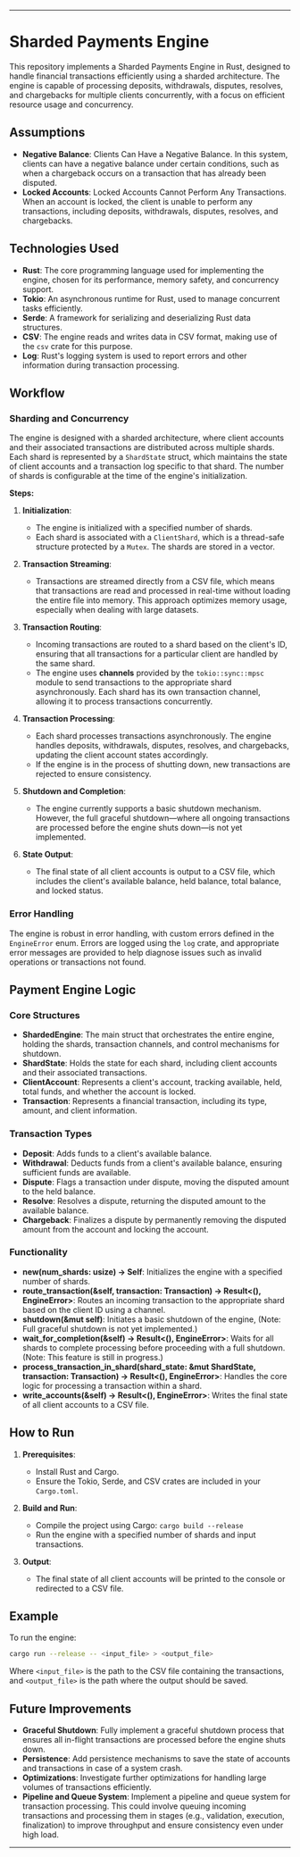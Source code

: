 
---


# Sharded Payments Engine

This repository implements a Sharded Payments Engine in Rust, designed to handle financial transactions efficiently using a sharded architecture. The engine is capable of processing deposits, withdrawals, disputes, resolves, and chargebacks for multiple clients concurrently, with a focus on efficient resource usage and concurrency.

## Assumptions
- **Negative Balance**: Clients Can Have a Negative Balance. In this system, clients can have a negative balance under certain conditions, such as when a chargeback occurs on a transaction that has already been disputed.
- **Locked Accounts**: Locked Accounts Cannot Perform Any Transactions. When an account is locked, the client is unable to perform any transactions, including deposits, withdrawals, disputes, resolves, and chargebacks.

## Technologies Used

- **Rust**: The core programming language used for implementing the engine, chosen for its performance, memory safety, and concurrency support.
- **Tokio**: An asynchronous runtime for Rust, used to manage concurrent tasks efficiently.
- **Serde**: A framework for serializing and deserializing Rust data structures.
- **CSV**: The engine reads and writes data in CSV format, making use of the `csv` crate for this purpose.
- **Log**: Rust's logging system is used to report errors and other information during transaction processing.

## Workflow

### Sharding and Concurrency

The engine is designed with a sharded architecture, where client accounts and their associated transactions are distributed across multiple shards. Each shard is represented by a `ShardState` struct, which maintains the state of client accounts and a transaction log specific to that shard. The number of shards is configurable at the time of the engine's initialization.

**Steps:**

1. **Initialization**:
    - The engine is initialized with a specified number of shards.
    - Each shard is associated with a `ClientShard`, which is a thread-safe structure protected by a `Mutex`. The shards are stored in a vector.

2. **Transaction Streaming**:
    - Transactions are streamed directly from a CSV file, which means that transactions are read and processed in real-time without loading the entire file into memory. This approach optimizes memory usage, especially when dealing with large datasets.

3. **Transaction Routing**:
    - Incoming transactions are routed to a shard based on the client's ID, ensuring that all transactions for a particular client are handled by the same shard.
    - The engine uses **channels** provided by the `tokio::sync::mpsc` module to send transactions to the appropriate shard asynchronously. Each shard has its own transaction channel, allowing it to process transactions concurrently.

4. **Transaction Processing**:
    - Each shard processes transactions asynchronously. The engine handles deposits, withdrawals, disputes, resolves, and chargebacks, updating the client account states accordingly.
    - If the engine is in the process of shutting down, new transactions are rejected to ensure consistency.

5. **Shutdown and Completion**:
    - The engine currently supports a basic shutdown mechanism. However, the full graceful shutdown—where all ongoing transactions are processed before the engine shuts down—is not yet implemented.

6. **State Output**:
    - The final state of all client accounts is output to a CSV file, which includes the client's available balance, held balance, total balance, and locked status.

### Error Handling

The engine is robust in error handling, with custom errors defined in the `EngineError` enum. Errors are logged using the `log` crate, and appropriate error messages are provided to help diagnose issues such as invalid operations or transactions not found.

## Payment Engine Logic

### Core Structures

- **ShardedEngine**: The main struct that orchestrates the entire engine, holding the shards, transaction channels, and control mechanisms for shutdown.
- **ShardState**: Holds the state for each shard, including client accounts and their associated transactions.
- **ClientAccount**: Represents a client's account, tracking available, held, total funds, and whether the account is locked.
- **Transaction**: Represents a financial transaction, including its type, amount, and client information.

### Transaction Types

- **Deposit**: Adds funds to a client's available balance.
- **Withdrawal**: Deducts funds from a client's available balance, ensuring sufficient funds are available.
- **Dispute**: Flags a transaction under dispute, moving the disputed amount to the held balance.
- **Resolve**: Resolves a dispute, returning the disputed amount to the available balance.
- **Chargeback**: Finalizes a dispute by permanently removing the disputed amount from the account and locking the account.

### Functionality

- **new(num_shards: usize) -> Self**: Initializes the engine with a specified number of shards.
- **route_transaction(&self, transaction: Transaction) -> Result<(), EngineError>**: Routes an incoming transaction to the appropriate shard based on the client ID using a channel.
- **shutdown(&mut self)**: Initiates a basic shutdown of the engine, (Note: Full graceful shutdown is not yet implemented.)
- **wait_for_completion(&self) -> Result<(), EngineError>**: Waits for all shards to complete processing before proceeding with a full shutdown. (Note: This feature is still in progress.)
- **process_transaction_in_shard(shard_state: &mut ShardState, transaction: Transaction) -> Result<(), EngineError>**: Handles the core logic for processing a transaction within a shard.
- **write_accounts(&self) -> Result<(), EngineError>**: Writes the final state of all client accounts to a CSV file.

## How to Run

1. **Prerequisites**:
    - Install Rust and Cargo.
    - Ensure the Tokio, Serde, and CSV crates are included in your `Cargo.toml`.

2. **Build and Run**:
    - Compile the project using Cargo: `cargo build --release`
    - Run the engine with a specified number of shards and input transactions.

3. **Output**:
    - The final state of all client accounts will be printed to the console or redirected to a CSV file.

## Example

To run the engine:

```bash
cargo run --release -- <input_file> > <output_file>
```

Where `<input_file>` is the path to the CSV file containing the transactions, and `<output_file>` is the path where the output should be saved.

## Future Improvements

- **Graceful Shutdown**: Fully implement a graceful shutdown process that ensures all in-flight transactions are processed before the engine shuts down.
- **Persistence**: Add persistence mechanisms to save the state of accounts and transactions in case of a system crash.
- **Optimizations**: Investigate further optimizations for handling large volumes of transactions efficiently.
- **Pipeline and Queue System**: Implement a pipeline and queue system for transaction processing. This could involve queuing incoming transactions and processing them in stages (e.g., validation, execution, finalization) to improve throughput and ensure consistency even under high load.

---
